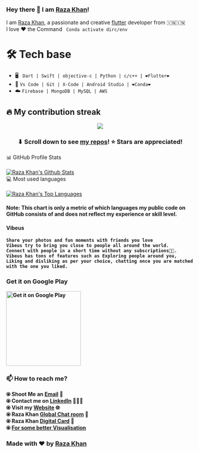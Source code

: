 ### Hey there 👋 I am [Raza Khan](https://razakhan.netlify.app)!
I am [Raza Khan](https://razakhan.netlify.app), a passionate and creative [flutter](https://flutter.dev/) developer from 🇮🇳🇮🇳<br> 
I love ❤️ the Command ``` Conda activate dirc/env```

# 🛠️ Tech base
- 🖥️ ``` Dart | Swift | objective-c | Python | c/c++ | ❤️Flutter❤️```
- 🔨 ```Vs Code | Git | X-Code | Android Studio | ❤️Conda❤️```
- ☁️ ```Firebase | MongoDB | MySQL | AWS```

## 🔥 My contribution streak

<p align="center">
  <a href="https://github.com/Lt-razakhan/github-readme-streak-stats">
    <img src="https://github-readme-streak-stats.herokuapp.com/?user=thisiskhan#version3"/>
  </a>
</p>

<h3 align="center">⬇ Scroll down to see <a href="https://github.com/Lt-razakhan?tab=repositories">my repos</a>! ⭐ Stars are appreciated!</h3>



  <summary>📊 GitHub Profile Stats</summary>
  <br/>
  <a href="https://github.com/Lt-razakhan/github-readme-stats"><img alt="Raza Khan's Github Stats" src="https://github-readme-stats.vercel.app/api?username=Lt-razakhan&show_icons=true&count_private=true&hide=" /></a>



  <summary>💻 Most used languages</summary>
  <br/>
  <a href="https://github.com/Lt-razakhan/github-readme-stats"><img alt="Raza Khan's Top Languages" src="https://github-readme-stats.vercel.app/api/top-langs/?username=Lt-razakhan&langs_count=10&layout=compact#" /></a>
  <br/>

<b><h4>Note: This chart is only a metric of which languages my public code on GitHub consists of and does not reflect my experience or skill level.</h4>

#### Vibeus
```
Share your photos and fun moments with friends you love
Vibeus try to bring you close to people all around the world.
Connect with people in a short time without any subscriptions🤗🤗.
Vibeus has tons of features such as Exploring people around you, 
Liking and disliking as per your choice, chatting once you are matched with the one you liked.
```
### Get it on Google Play
<a href="https://play.google.com/store/apps/details?id=com.vc.vibeus&pcampaignid=pcampaignidMKT-Other-global-all-co-prtnr-py-PartBadge-Mar2515-1">
<img alt="Get it on Google Play" width="200" src="https://play.google.com/intl/en_us/badges/static/images/badges/en_badge_web_generic.png" />	</a>


 
### 📫 How to reach me?
  ⦿ Shoot Me an [Email](mailto:thisisrazakhan8@gmail.com) 💌 <br>
  ⦿ Contact me on [LinkedIn](https://www.linkedin.com/in/thisisrazakhan) 👨🏻‍💻 <br>
  ⦿ Visit my [Website](https://razakhan.netlify.app/) 🌐 <br>
  ⦿ Raza Khan [Global Chat room](https://razakhanglobalroom.netlify.app/#/) 💬<br> 
  ⦿ Raza Khan [Digital Card](https://cardfy-web.herokuapp.com/card/razakhan4772) 📇<br>
  ⦿ [For some better Visualisation](https://profile-summary-for-github.com/user/thisiskhan)
### Made with ❤️ by [Raza Khan](https://razakhan.netlify.app) 

